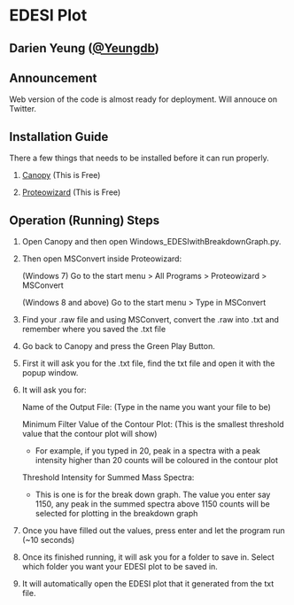 # EDESI Plot
## Darien Yeung ([@Yeungdb](https://twitter.com/Yeungdb))

## Announcement

Web version of the code is almost ready for deployment. Will annouce on Twitter.

## Installation Guide

There a few things that needs to be installed before it can run properly.

1) [Canopy](https://store.enthought.com/downloads/#default) (This is Free)

2) [Proteowizard](http://proteowizard.sourceforge.net/downloads.shtml) (This is Free)


## Operation (Running) Steps

1) Open Canopy and then open Windows_EDESIwithBreakdownGraph.py.

2) Then open MSConvert inside Proteowizard:

   (Windows 7) Go to the start menu > All Programs   >   Proteowizard    >    MSConvert

   (Windows 8 and above) Go to the start menu  > Type in MSConvert

3) Find your .raw file and using MSConvert, convert the .raw into .txt and remember where you saved the .txt file

4) Go back to Canopy and press the Green Play Button.

5) First it will ask you for the .txt file, find the txt file and open it with the popup window.

6) It will ask you for:

   Name of the Output File: (Type in the name you want your file to be)

   Minimum Filter Value of the Contour Plot:  (This is the smallest threshold value that the contour plot will show)

   - For example, if you typed in 20, peak in a spectra with a peak intensity higher than 20 counts will be coloured in the contour plot

   Threshold Intensity for Summed Mass Spectra: 

   - This is one is for the break down graph. The value you enter say 1150, any peak in the summed spectra above 1150 counts will be selected for plotting in the breakdown graph

7) Once you have filled out the values, press enter and let the program run (~10 seconds)

8) Once its finished running, it will ask you for a folder to save in. Select which folder you want your EDESI plot to be saved in.

9) It will automatically open the EDESI plot that it generated from the txt file.

